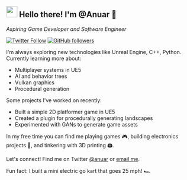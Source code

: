 <h2><img src="https://emojis.slackmojis.com/emojis/images/1531849430/4246/blob-sunglasses.gif?1531849430" width="30"/> Hello there! I'm @Anuar 👋</h2>

<p>
  <em>
    Aspiring Game Developer and Software Engineer 
  </em>  
</p>

[![Twitter Follow](https://img.shields.io/twitter/follow/anuar?label=Follow)](https://twitter.com/anuar)
[![GitHub followers](https://img.shields.io/github/followers/anuar?label=Follow&style=social)](https://github.com/anuar)

I'm always exploring new technologies like Unreal Engine, C++, Python. Currently learning more about:

- Multiplayer systems in UE5
- AI and behavior trees
- Vulkan graphics
- Procedural generation

Some projects I've worked on recently:

- Built a simple 2D platformer game in UE5
- Created a plugin for procedurally generating landscapes 
- Experimented with GANs to generate game assets

In my free time you can find me playing games 🎮, building electronics projects 🤖, and tinkering with 3D printing 🖨️.

Let's connect! Find me on Twitter [@anuar](https://twitter.com/anuar) or [email me](mailto:anuar@example.com).

Fun fact: I built a mini electric go kart that goes 25 mph! 🏎️
